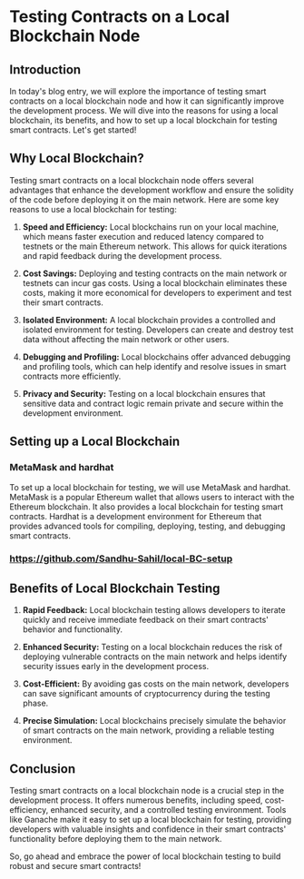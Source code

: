 # Testing Contracts on a Local Blockchain Node

## Introduction

In today's blog entry, we will explore the importance of testing smart contracts on a local blockchain node and how it can significantly improve the development process. We will dive into the reasons for using a local blockchain, its benefits, and how to set up a local blockchain for testing smart contracts. Let's get started!

## Why Local Blockchain?

Testing smart contracts on a local blockchain node offers several advantages that enhance the development workflow and ensure the solidity of the code before deploying it on the main network. Here are some key reasons to use a local blockchain for testing:

1. **Speed and Efficiency:** Local blockchains run on your local machine, which means faster execution and reduced latency compared to testnets or the main Ethereum network. This allows for quick iterations and rapid feedback during the development process.

2. **Cost Savings:** Deploying and testing contracts on the main network or testnets can incur gas costs. Using a local blockchain eliminates these costs, making it more economical for developers to experiment and test their smart contracts.

3. **Isolated Environment:** A local blockchain provides a controlled and isolated environment for testing. Developers can create and destroy test data without affecting the main network or other users.

4. **Debugging and Profiling:** Local blockchains offer advanced debugging and profiling tools, which can help identify and resolve issues in smart contracts more efficiently.

5. **Privacy and Security:** Testing on a local blockchain ensures that sensitive data and contract logic remain private and secure within the development environment.

## Setting up a Local Blockchain

### MetaMask and hardhat

To set up a local blockchain for testing, we will use MetaMask and hardhat. MetaMask is a popular Ethereum wallet that allows users to interact with the Ethereum blockchain. It also provides a local blockchain for testing smart contracts. Hardhat is a development environment for Ethereum that provides advanced tools for compiling, deploying, testing, and debugging smart contracts.

### https://github.com/Sandhu-Sahil/local-BC-setup

## Benefits of Local Blockchain Testing

1. **Rapid Feedback:** Local blockchain testing allows developers to iterate quickly and receive immediate feedback on their smart contracts' behavior and functionality.

2. **Enhanced Security:** Testing on a local blockchain reduces the risk of deploying vulnerable contracts on the main network and helps identify security issues early in the development process.

3. **Cost-Efficient:** By avoiding gas costs on the main network, developers can save significant amounts of cryptocurrency during the testing phase.

4. **Precise Simulation:** Local blockchains precisely simulate the behavior of smart contracts on the main network, providing a reliable testing environment.

## Conclusion

Testing smart contracts on a local blockchain node is a crucial step in the development process. It offers numerous benefits, including speed, cost-efficiency, enhanced security, and a controlled testing environment. Tools like Ganache make it easy to set up a local blockchain for testing, providing developers with valuable insights and confidence in their smart contracts' functionality before deploying them to the main network.

So, go ahead and embrace the power of local blockchain testing to build robust and secure smart contracts!
